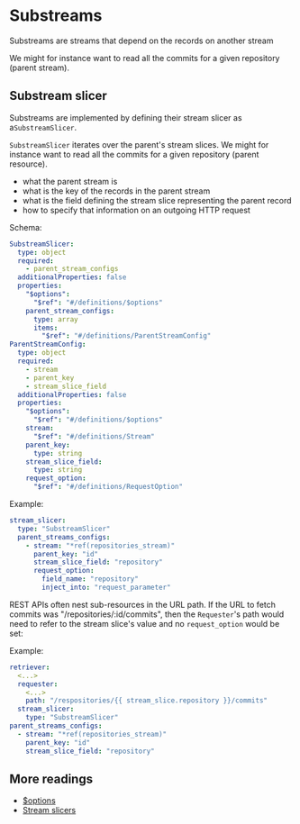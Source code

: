 # Substreams

Substreams are streams that depend on the records on another stream

We might for instance want to read all the commits for a given repository (parent stream).

## Substream slicer

Substreams are implemented by defining their stream slicer as a`SubstreamSlicer`.

`SubstreamSlicer` iterates over the parent's stream slices.
We might for instance want to read all the commits for a given repository (parent resource).

- what the parent stream is
- what is the key of the records in the parent stream
- what is the field defining the stream slice representing the parent record
- how to specify that information on an outgoing HTTP request

Schema:

```yaml
SubstreamSlicer:
  type: object
  required:
    - parent_stream_configs
  additionalProperties: false
  properties:
    "$options":
      "$ref": "#/definitions/$options"
    parent_stream_configs:
      type: array
      items:
        "$ref": "#/definitions/ParentStreamConfig"
ParentStreamConfig:
  type: object
  required:
    - stream
    - parent_key
    - stream_slice_field
  additionalProperties: false
  properties:
    "$options":
      "$ref": "#/definitions/$options"
    stream:
      "$ref": "#/definitions/Stream"
    parent_key:
      type: string
    stream_slice_field:
      type: string
    request_option:
      "$ref": "#/definitions/RequestOption"
```

Example:

```yaml
stream_slicer:
  type: "SubstreamSlicer"
  parent_streams_configs:
    - stream: "*ref(repositories_stream)"
      parent_key: "id"
      stream_slice_field: "repository"
      request_option:
        field_name: "repository"
        inject_into: "request_parameter"
```

REST APIs often nest sub-resources in the URL path.
If the URL to fetch commits was "/repositories/:id/commits", then the `Requester`'s path would need to refer to the stream slice's value and no `request_option` would be set:

Example:

```yaml
retriever:
  <...>
  requester:
    <...>
    path: "/respositories/{{ stream_slice.repository }}/commits"
  stream_slicer:
    type: "SubstreamSlicer"
parent_streams_configs:
  - stream: "*ref(repositories_stream)"
    parent_key: "id"
    stream_slice_field: "repository"
```

## More readings

- [$options](./yaml-structure.md#options)
- [Stream slicers](./stream-slicers.md)
